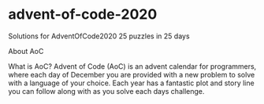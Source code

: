 # advent-of-code-2020
Solutions for AdventOfCode2020 25 puzzles in 25 days

About AoC

What is AoC?
Advent of Code (AoC) is an advent calendar for programmers, where each day of December you are provided with a new problem to solve with a language of your choice. Each year has a fantastic plot and story line you can follow along with as you solve each days challenge.



